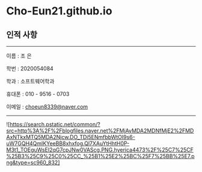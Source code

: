 Cho-Eun21.github.io
======

## 인적 사항

------

이름 : 조 은

학번 : 2020054084

학과 : 소프트웨어학과 

휴대폰 : 010 - 9516 - 0703

이메일 : choeun8339@naver.com

------

![https://search.pstatic.net/common/?src=http%3A%2F%2Fblogfiles.naver.net%2FMjAyMDA2MDNfMjE2%2FMDAxNTkxMTQ5MDA2Njcw.DO_TDi5ENmfbbWtOI9s6-uW7GQH4QmIKYeeBB8xhxfog.Ql7XAuYtHhtH0P-M3t1_TOEguWsEI2qG7cpJNw0VAScg.PNG.hyerica4473%2F%25C7%25CF%25B3%25C9%25C0%25CC_%25B1%25E2%25BC%25F7%25BB%25E7.png&type=sc960_832]



